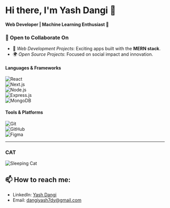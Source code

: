 # Hi there, I'm Yash Dangi 👋  

**Web Developer | Machine Learning Enthusiast 🚀**

### 👯 Open to Collaborate On  
- 🤝 *Web Development Projects*: Exciting apps built with the **MERN stack**.  
- 🌍 *Open Source Projects*: Focused on social impact and innovation.  

#### **Languages & Frameworks**  
![React](https://img.shields.io/badge/React-61DAFB?style=flat-square&logo=react&logoColor=white)  
![Next.js](https://img.shields.io/badge/Next.js-000000?style=flat-square&logo=next.js&logoColor=white)  
![Node.js](https://img.shields.io/badge/Node.js-339933?style=flat-square&logo=node.js&logoColor=white)  
![Express.js](https://img.shields.io/badge/Express.js-000000?style=flat-square&logo=express&logoColor=white)  
![MongoDB](https://img.shields.io/badge/MongoDB-47A248?style=flat-square&logo=mongodb&logoColor=white)  

#### **Tools & Platforms**  
![Git](https://img.shields.io/badge/Git-F05032?style=flat-square&logo=git&logoColor=white)  
![GitHub](https://img.shields.io/badge/GitHub-181717?style=flat-square&logo=github&logoColor=white)  
![Figma](https://img.shields.io/badge/Figma-F24E1E?style=flat-square&logo=figma&logoColor=white)  

---

### CAT 
![Sleeping Cat](https://media.giphy.com/media/VbnUQpnihPSIgIXuZv/giphy.gif)


## 📫 How to reach me:
- LinkedIn: [Yash Dangi](https://www.linkedin.com/in/yash-dangi-769b7428b/)
- Email: [dangiyash7dy@gmail.com](mailto:dangiyash7dy@gmail.com)
